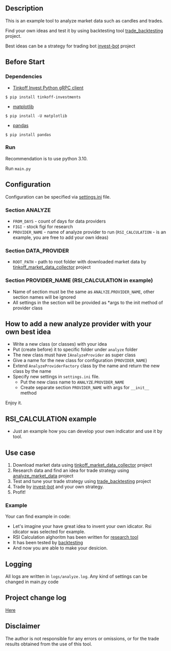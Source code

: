 ## Description
This is an example tool to analyze market data such as candles and trades.

Find your own ideas and test it by using backtesting tool [trade_backtesting](https://github.com/EIDiamond/trade_backtesting) project.

Best ideas can be a strategy for trading bot [invest-bot](https://github.com/EIDiamond/invest-bot) project

## Before Start
### Dependencies

- [Tinkoff Invest Python gRPC client](https://github.com/Tinkoff/invest-python)
<!-- termynal -->
```
$ pip install tinkoff-investments
```

- [matplotlib](https://matplotlib.org)
<!-- termynal -->
```
$ pip install -U matplotlib
```

- [pandas](https://pandas.pydata.org)
<!-- termynal -->
```
$ pip install pandas
```

### Run
Recommendation is to use python 3.10. 

Run `main.py`

## Configuration
Configuration can be specified via [settings.ini](settings.ini) file.

### Section ANALYZE
- `FROM_DAYS` - count of days for data providers 
- `FIGI` - stock figi for research
- `PROVIDER_NAME` - name of analyze provider to run 
(`RSI_CALCULATION` - is an example, you are free to add your own ideas)

### Section DATA_PROVIDER
- `ROOT_PATH` - path to root folder with downloaded market data by
[tinkoff_market_data_collector](https://github.com/EIDiamond/tinkoff_market_data_collector) project

### Section PROVIDER_NAME (RSI_CALCULATION in example)
- Name of section must be the same as `ANALYZE`.`PROVIDER_NAME`, other section names will be ignored
- All settings in the section will be provided as *args to the init method of provider class 

## How to add a new analyze provider with your own best idea
- Write a new class (or classes) with your idea
- Put (create before) it to specific folder under `analyze` folder 
- The new class must have `IAnalyzeProvider` as super class
- Give a name for the new class for configuration (`PROVIDER_NAME`)
- Extend `AnalyzeProviderFactory` class by the name and return the new class by the name
- Specify new settings in `settings.ini` file. 
  - Put the new class name to `ANALYZE`.`PROVIDER_NAME`
  - Create separate section `PROVIDER_NAME` with args for `__init__` method

Enjoy it. 

## RSI_CALCULATION example
- Just an example how you can develop your own indicator and use it by tool. 

## Use case
1. Download market data using [tinkoff_market_data_collector](https://github.com/EIDiamond/tinkoff_market_data_collector) project
2. Research data and find an idea for trade strategy using [analyze_market_data](https://github.com/EIDiamond/analyze_market_data) project
3. Test and tune your trade strategy using [trade_backtesting](https://github.com/EIDiamond/trade_backtesting) project
4. Trade by [invest-bot](https://github.com/EIDiamond/invest-bot) and your own strategy.
5. Profit!

### Example
Your can find example in code:
- Let's imagine your have great idea to invent your own idicator. Rsi idicator was selected for example.
- RSI Calculation alghoritm has been written for [research tool](https://github.com/EIDiamond/analyze_market_data/blob/main/analyze/rsi_calculation/rsi_calculation_analyze.py)
- It has been tested by [backtesting](https://github.com/EIDiamond/trade_backtesting/blob/main/trade_system/strategies/rsi_example/rsi_strategy.py)
- And now you are able to make your desicion.


## Logging
All logs are written in `logs/analyze.log`.
Any kind of settings can be changed in main.py code

## Project change log
[Here](CHANGELOG.md)

## Disclaimer
The author is not responsible for any errors or omissions, or for the trade results obtained from the use of this tool. 
